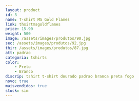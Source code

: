 ```yaml
---
layout: product
id: 3
name: T-shirt MS Gold Flames 
link: thsirtmsgoldflames
price: 15.90
weight: 500
image: /assets/images/produtos/90.jpg
sec: /assets/images/produtos/92.jpg
thir: /assets/images/produtos/87.jpg
att: padrao
categoria: tshirts
color:
    - Preto
    - Branco
discrip: tshirt t-shirt dourado padrao branca preta fogo
novo: true
maisvendidos: true
stock: sim
---
```

